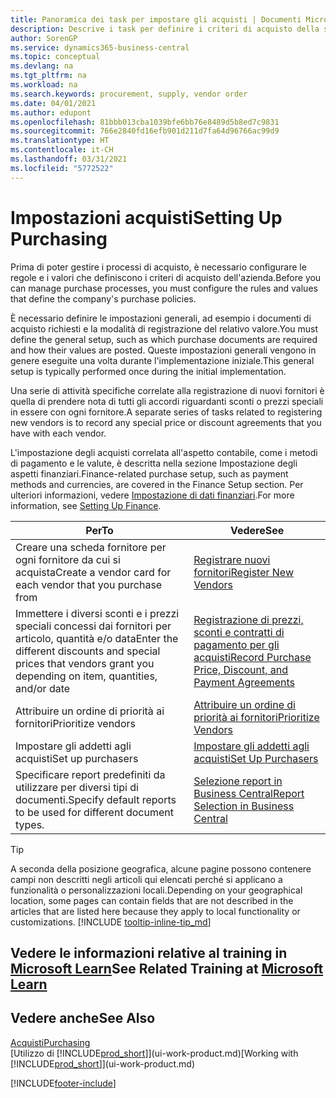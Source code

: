 ```yaml
---
title: Panoramica dei task per impostare gli acquisti | Documenti Microsoft
description: Descrive i task per definire i criteri di acquisto della società e impostare i processi di acquisto.
author: SorenGP
ms.service: dynamics365-business-central
ms.topic: conceptual
ms.devlang: na
ms.tgt_pltfrm: na
ms.workload: na
ms.search.keywords: procurement, supply, vendor order
ms.date: 04/01/2021
ms.author: edupont
ms.openlocfilehash: 81bbb013cba1039bfe6bb76e8489d5b8ed7c9831
ms.sourcegitcommit: 766e2840fd16efb901d211d7fa64d96766ac99d9
ms.translationtype: HT
ms.contentlocale: it-CH
ms.lasthandoff: 03/31/2021
ms.locfileid: "5772522"
---
```

# <a name="setting-up-purchasing"></a><span data-ttu-id="2e52a-103">Impostazioni acquisti</span><span class="sxs-lookup"><span data-stu-id="2e52a-103">Setting Up Purchasing</span></span>
<span data-ttu-id="2e52a-104">Prima di poter gestire i processi di acquisto, è necessario configurare le regole e i valori che definiscono i criteri di acquisto dell'azienda.</span><span class="sxs-lookup"><span data-stu-id="2e52a-104">Before you can manage purchase processes, you must configure the rules and values that define the company's purchase policies.</span></span>

<span data-ttu-id="2e52a-105">È necessario definire le impostazioni generali, ad esempio i documenti di acquisto richiesti e la modalità di registrazione del relativo valore.</span><span class="sxs-lookup"><span data-stu-id="2e52a-105">You must define the general setup, such as which purchase documents are required and how their values are posted.</span></span> <span data-ttu-id="2e52a-106">Queste impostazioni generali vengono in genere eseguite una volta durante l'implementazione iniziale.</span><span class="sxs-lookup"><span data-stu-id="2e52a-106">This general setup is typically performed once during the initial implementation.</span></span>

<span data-ttu-id="2e52a-107">Una serie di attività specifiche correlate alla registrazione di nuovi fornitori è quella di prendere nota di tutti gli accordi riguardanti sconti o prezzi speciali in essere con ogni fornitore.</span><span class="sxs-lookup"><span data-stu-id="2e52a-107">A separate series of tasks related to registering new vendors is to record any special price or discount agreements that you have with each vendor.</span></span>

<span data-ttu-id="2e52a-108">L'impostazione degli acquisti correlata all'aspetto contabile, come i metodi di pagamento e le valute, è descritta nella sezione Impostazione degli aspetti finanziari.</span><span class="sxs-lookup"><span data-stu-id="2e52a-108">Finance-related purchase setup, such as payment methods and currencies, are covered in the Finance Setup section.</span></span> <span data-ttu-id="2e52a-109">Per ulteriori informazioni, vedere [Impostazione di dati finanziari](finance-setup-finance.md).</span><span class="sxs-lookup"><span data-stu-id="2e52a-109">For more information, see [Setting Up Finance](finance-setup-finance.md).</span></span>

| <span data-ttu-id="2e52a-110">Per</span><span class="sxs-lookup"><span data-stu-id="2e52a-110">To</span></span> | <span data-ttu-id="2e52a-111">Vedere</span><span class="sxs-lookup"><span data-stu-id="2e52a-111">See</span></span> |
| --- | --- |
| <span data-ttu-id="2e52a-112">Creare una scheda fornitore per ogni fornitore da cui si acquista</span><span class="sxs-lookup"><span data-stu-id="2e52a-112">Create a vendor card for each vendor that you purchase from</span></span>|[<span data-ttu-id="2e52a-113">Registrare nuovi fornitori</span><span class="sxs-lookup"><span data-stu-id="2e52a-113">Register New Vendors</span></span>](purchasing-how-register-new-vendors.md) |
| <span data-ttu-id="2e52a-114">Immettere i diversi sconti e i prezzi speciali concessi dai fornitori per articolo, quantità e/o data</span><span class="sxs-lookup"><span data-stu-id="2e52a-114">Enter the different discounts and special prices that vendors grant you depending on item, quantities, and/or date</span></span> |[<span data-ttu-id="2e52a-115">Registrazione di prezzi, sconti e contratti di pagamento per gli acquisti</span><span class="sxs-lookup"><span data-stu-id="2e52a-115">Record Purchase Price, Discount, and Payment Agreements</span></span>](purchasing-how-record-purchase-price-discount-payment-agreements.md) |
| <span data-ttu-id="2e52a-116">Attribuire un ordine di priorità ai fornitori</span><span class="sxs-lookup"><span data-stu-id="2e52a-116">Prioritize vendors</span></span> |[<span data-ttu-id="2e52a-117">Attribuire un ordine di priorità ai fornitori</span><span class="sxs-lookup"><span data-stu-id="2e52a-117">Prioritize Vendors</span></span>](purchasing-how-prioritize-vendors.md) |
| <span data-ttu-id="2e52a-118">Impostare gli addetti agli acquisti</span><span class="sxs-lookup"><span data-stu-id="2e52a-118">Set up purchasers</span></span> |[<span data-ttu-id="2e52a-119">Impostare gli addetti agli acquisti</span><span class="sxs-lookup"><span data-stu-id="2e52a-119">Set Up Purchasers</span></span>](purchasing-how-setup-purchasers.md) |
|<span data-ttu-id="2e52a-120">Specificare report predefiniti da utilizzare per diversi tipi di documenti.</span><span class="sxs-lookup"><span data-stu-id="2e52a-120">Specify default reports to be used for different document types.</span></span>|[<span data-ttu-id="2e52a-121">Selezione report in Business Central</span><span class="sxs-lookup"><span data-stu-id="2e52a-121">Report Selection in Business Central</span></span>](across-report-selections.md)|

> [!TIP]
> <span data-ttu-id="2e52a-122">A seconda della posizione geografica, alcune pagine possono contenere campi non descritti negli articoli qui elencati perché si applicano a funzionalità o personalizzazioni locali.</span><span class="sxs-lookup"><span data-stu-id="2e52a-122">Depending on your geographical location, some pages can contain fields that are not described in the articles that are listed here because they apply to local functionality or customizations.</span></span> [!INCLUDE [tooltip-inline-tip_md](includes/tooltip-inline-tip_md.md)]

## <a name="see-related-training-at-microsoft-learn"></a><span data-ttu-id="2e52a-123">Vedere le informazioni relative al training in [Microsoft Learn](/learn/paths/trade-get-started-dynamics-365-business-central/)</span><span class="sxs-lookup"><span data-stu-id="2e52a-123">See Related Training at [Microsoft Learn](/learn/paths/trade-get-started-dynamics-365-business-central/)</span></span>

## <a name="see-also"></a><span data-ttu-id="2e52a-124">Vedere anche</span><span class="sxs-lookup"><span data-stu-id="2e52a-124">See Also</span></span>

[<span data-ttu-id="2e52a-125">Acquisti</span><span class="sxs-lookup"><span data-stu-id="2e52a-125">Purchasing</span></span>](purchasing-manage-purchasing.md)  
<span data-ttu-id="2e52a-126">[Utilizzo di [!INCLUDE[prod_short](includes/prod_short.md)]](ui-work-product.md)</span><span class="sxs-lookup"><span data-stu-id="2e52a-126">[Working with [!INCLUDE[prod_short](includes/prod_short.md)]](ui-work-product.md)</span></span>


[!INCLUDE[footer-include](includes/footer-banner.md)]